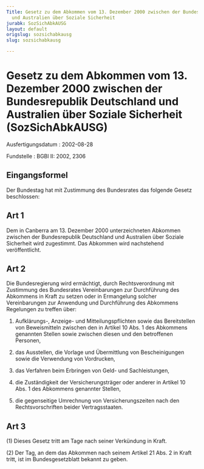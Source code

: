 ```yaml
---
Title: Gesetz zu dem Abkommen vom 13. Dezember 2000 zwischen der Bundesrepublik Deutschland
  und Australien über Soziale Sicherheit
jurabk: SozSichAbkAUSG
layout: default
origslug: sozsichabkausg
slug: sozsichabkausg

---
```


# Gesetz zu dem Abkommen vom 13. Dezember 2000 zwischen der Bundesrepublik Deutschland und Australien über Soziale Sicherheit (SozSichAbkAUSG)

Ausfertigungsdatum
:   2002-08-28

Fundstelle
:   BGBl II: 2002, 2306



## Eingangsformel

Der Bundestag hat mit Zustimmung des Bundesrates das folgende Gesetz
beschlossen:


## Art 1

Dem in Canberra am 13. Dezember 2000 unterzeichneten Abkommen zwischen
der Bundesrepublik Deutschland und Australien über Soziale Sicherheit
wird zugestimmt. Das Abkommen wird nachstehend veröffentlicht.


## Art 2

Die Bundesregierung wird ermächtigt, durch Rechtsverordnung mit
Zustimmung des Bundesrates Vereinbarungen zur Durchführung des
Abkommens in Kraft zu setzen oder in Ermangelung solcher
Vereinbarungen zur Anwendung und Durchführung des Abkommens Regelungen
zu treffen über:

1.  Aufklärungs-, Anzeige- und Mitteilungspflichten sowie das
    Bereitstellen von Beweismitteln zwischen den in Artikel 10 Abs. 1 des
    Abkommens genannten Stellen sowie zwischen diesen und den betroffenen
    Personen,


2.  das Ausstellen, die Vorlage und Übermittlung von Bescheinigungen sowie
    die Verwendung von Vordrucken,


3.  das Verfahren beim Erbringen von Geld- und Sachleistungen,


4.  die Zuständigkeit der Versicherungsträger oder anderer in Artikel 10
    Abs. 1 des Abkommens genannter Stellen,


5.  die gegenseitige Umrechnung von Versicherungszeiten nach den
    Rechtsvorschriften beider Vertragsstaaten.





## Art 3

(1) Dieses Gesetz tritt am Tage nach seiner Verkündung in Kraft.

(2) Der Tag, an dem das Abkommen nach seinem Artikel 21 Abs. 2 in
Kraft tritt, ist im Bundesgesetzblatt bekannt zu geben.

